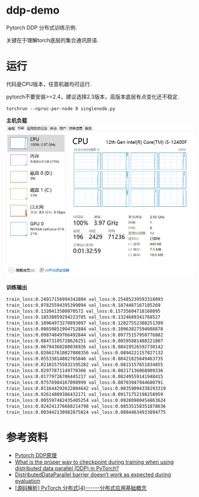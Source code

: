 # ddp-demo

Pytorch DDP 分布式训练示例.

关键在于理解torch底层的集合通讯原语.

# 运行

代码是CPU版本，任意机器均可运行.

pytorch不要安装>=2.4，建议选择2.3版本，高版本底层有点变化还不稳定.

```
torchrun --nproc-per-node 8 singlenode.py
```

**主机负载**
![图片](singlenode.png)

**训练输出**
```
train_loss:0.24917156994342804 val_loss:0.25485239593318093
train_loss:0.07825594395399094 val_loss:0.1874487167105269
train_loss:0.1320413500070572 val_loss:0.15735604718160895
train_loss:0.18538059294223785 val_loss:0.1324689341768527
train_loss:0.10964973270893097 val_loss:0.12027552388251399
train_loss:0.08650851994752884 val_loss:0.10963827594608878
train_loss:0.09874849766492844 val_loss:0.09775157950776882
train_loss:0.08473105728626251 val_loss:0.08595881488221807
train_loss:0.06794360280036926 val_loss:0.08419526592730142
train_loss:0.026617610827088356 val_loss:0.0894221157827132
train_loss:0.05533814802765846 val_loss:0.08421825649463735
train_loss:0.021015755832195282 val_loss:0.0815157651834855
train_loss:0.02977871149778366 val_loss:0.08217136068909336
train_loss:0.01779726706445217 val_loss:0.08249559141948415
train_loss:0.07576984167098999 val_loss:0.08703947944680791
train_loss:0.011644292622804642 val_loss:0.08359094338293319
train_loss:0.02614809386432171 val_loss:0.09171752198258959
train_loss:0.005597482435405254 val_loss:0.09280980454863624
train_loss:0.024241376668214798 val_loss:0.08535158351878636
train_loss:0.003442130982875824 val_loss:0.08844634933894775
```

# 参考资料

* [Pytorch DDP原理](https://blog.csdn.net/flyingluohaipeng/article/details/127910459)
* [What is the proper way to checkpoint during training when using distributed data parallel (DDP) in PyTorch?](https://discuss.pytorch.org/t/what-is-the-proper-way-to-checkpoint-during-training-when-using-distributed-data-parallel-ddp-in-pytorch/139575/1)
* [DistributedDataParallel barrier doesn’t work as expected during evaluation](https://discuss.pytorch.org/t/distributeddataparallel-barrier-doesnt-work-as-expected-during-evaluation/99867)
* [[源码解析] PyTorch 分布式(4)------分布式应用基础概念](https://www.cnblogs.com/rossiXYZ/p/15546837.html)